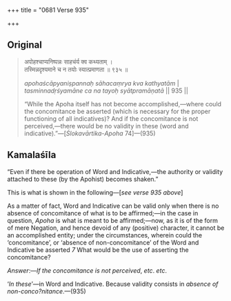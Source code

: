 +++
title = "0681 Verse 935"

+++
## Original 
>
> अपोहश्चाप्यनिष्पन्नः साहचंर्य क्व कथ्यताम् ।  
> तस्मिन्नदृश्यमाने च न तयोः स्यात्प्रमाणता ॥ ९३५ ॥ 
>
> *apohaścāpyaniṣpannaḥ sāhacaṃrya kva kathyatām* \|  
> *tasminnadṛśyamāne ca na tayoḥ syātpramāṇatā* \|\| 935 \|\| 
>
> “While the Apoha itself has not become accomplished,—where could the concomitance be asserted (which is necessary for the proper functioning of all indicatives)? And if the concomitance is not perceived,—there would be no validity in these (word and indicative).”—[*Ślokavārtika*-*Apoha* 74]—(935)



## Kamalaśīla

“Even if there be operation of Word and Indicative,—the authority or validity attached to these (by the Apohist) becomes shaken.”

This is what is shown in the following—[*see verse 935 above*]

As a matter of fact, Word and Indicative can be valid only when there is no absence of concomitance of what is to be affirmed;—in the case in question, *Apoha* is what is meant to be affirmed;—now, as it is of the form of mere Negation, and hence devoid of any (positive) character, it cannot be an accomplished entity; under the circumstances, wherein could the ‘concomitance’, or ‘absence of non-concomitance’ of the Word and Indicative be asserted *7* What would be the use of asserting the concomitance?

*Answer*:—*If the concomitance is not perceived*, *etc*. *etc*.

‘*In these*’—in Word and Indicative. Because validity consists in *absence of non-conco?nitance*.—(935)


